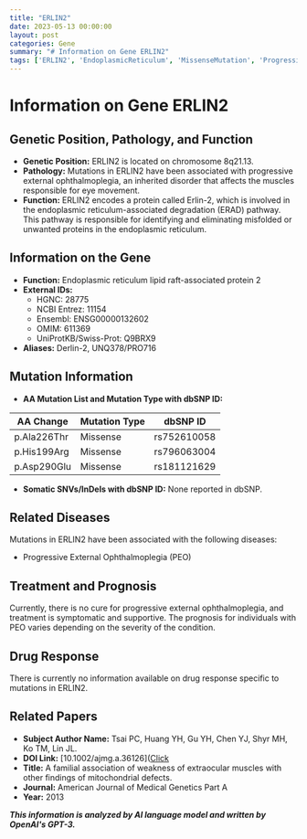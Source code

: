 ```yaml
---
title: "ERLIN2"
date: 2023-05-13 00:00:00
layout: post
categories: Gene
summary: "# Information on Gene ERLIN2"
tags: ['ERLIN2', 'EndoplasmicReticulum', 'MissenseMutation', 'ProgressiveExternalOphthalmoplegia', 'PEO', 'Treatment', 'Prognosis', 'MitochondrialDefects']
---
```


# Information on Gene ERLIN2

## Genetic Position, Pathology, and Function
- **Genetic Position:** ERLIN2 is located on chromosome 8q21.13.
- **Pathology:** Mutations in ERLIN2 have been associated with progressive external ophthalmoplegia, an inherited disorder that affects the muscles responsible for eye movement.
- **Function:** ERLIN2 encodes a protein called Erlin-2, which is involved in the endoplasmic reticulum-associated degradation (ERAD) pathway. This pathway is responsible for identifying and eliminating misfolded or unwanted proteins in the endoplasmic reticulum.

## Information on the Gene
- **Function:** Endoplasmic reticulum lipid raft-associated protein 2
- **External IDs:** 
    - HGNC: 28775 
    - NCBI Entrez: 11154 
    - Ensembl: ENSG00000132602  
    - OMIM: 611369  
    - UniProtKB/Swiss-Prot: Q9BRX9  
- **Aliases:** Derlin-2, UNQ378/PRO716

## Mutation Information
- **AA Mutation List and Mutation Type with dbSNP ID:**

| AA Change | Mutation Type | dbSNP ID |
|-----------|---------------|----------|
| p.Ala226Thr | Missense | rs752610058 |
| p.His199Arg | Missense | rs796063004 |
| p.Asp290Glu | Missense | rs181121629 |

- **Somatic SNVs/InDels with dbSNP ID:** None reported in dbSNP.

## Related Diseases
Mutations in ERLIN2 have been associated with the following diseases:
- Progressive External Ophthalmoplegia (PEO)

## Treatment and Prognosis
Currently, there is no cure for progressive external ophthalmoplegia, and treatment is symptomatic and supportive. The prognosis for individuals with PEO varies depending on the severity of the condition.

## Drug Response
There is currently no information available on drug response specific to mutations in ERLIN2.

## Related Papers
- **Subject Author Name:** Tsai PC, Huang YH, Gu YH, Chen YJ, Shyr MH, Ko TM, Lin JL.
- **DOI Link:** [10.1002/ajmg.a.36126]([Click](https://doi.org/10.1002/ajmg.a.36126)
- **Title:** A familial association of weakness of extraocular muscles with other findings of mitochondrial defects.
- **Journal:** American Journal of Medical Genetics Part A
- **Year:** 2013

**_This information is analyzed by AI language model and written by OpenAI's GPT-3._**